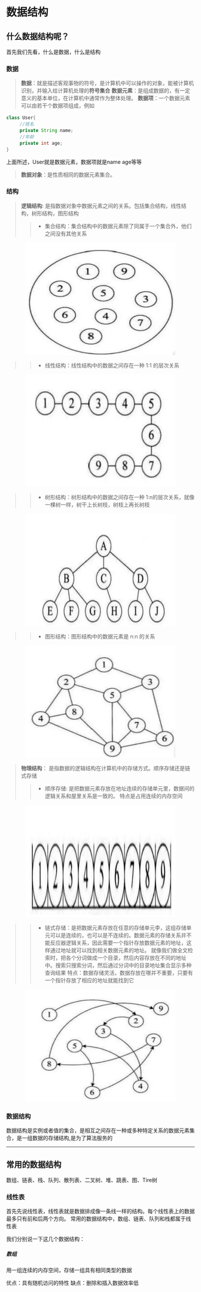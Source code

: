# 数据结构

## 什么数据结构呢？
首先我们先看，什么是数据，什么是结构
### 数据
> **数据**：就是描述客观事物的符号，是计算机中可以操作的对象，能被计算机识别，并输入给计算机处理的**符号集合**
> **数据元素**：是组成数据的，有一定意义的基本单位，在计算机中通常作为整体处理。
> **数据项**：一个数据元素可以由若干个数据项组成，例如
> 
   ```java
   class User{
        //姓名
        private String name;
        //年龄
        private int age;
   }
   ```
   上面所述，User就是数据元素，数据项就是name age等等
> **数据对象**：是性质相同的数据元素集合。

### 结构
>**逻辑结构**: 是指数据对象中数据元素之间的关系。包括集合结构，线性结构，树形结构，图形结构
>> * 集合结构：集合结构中的数据元素除了同属于一个集合外，他们之间没有其他关系
<p align="center">
<img src="media/15707909031053/15707945045754.jpg"   width="400" height="300">
</p>

>> * 线性结构：线性结构中的数据之间存在一种 1:1 的层次关系
<p align="center">
<img src="media/15707909031053/15707945199410.jpg"   width="400" height="300">
</p>

>> * 树形结构：树形结构中的数据之间存在一种 1:n的层次关系，就像一棵树一样，树干上长树枝，树枝上再长树枝
<p align="center">
<img src="media/15707909031053/15707945329930.jpg"   width="400" height="300">
</p>

>> * 图形结构：图形结构中的数据元素是 n:n 的关系
<p align="center">
<img src="media/15707909031053/15707945844846.jpg"   width="400" height="300">
</p>


> **物理结构**： 是指数据的逻辑结构在计算机中的存储方式。顺序存储还是链式存储
> > * 顺序存储: 是把数据元素存放在地址连续的存储单元里，数据间的逻辑关系和屋里关系是一致的。
> > 特点是占用连续的内存空间
<p align="center">
<img src="media/15707909031053/15707942012931.jpg"   width="400" height="300">
</p>

> > * 链式存储：是把数据元素存放在任意的存储单元李，这组存储单元可以是连续的，也可以是不连续的。数据元素的存储关系并不能反应器逻辑关系，因此需要一个指针存放数据元素的地址，这样通过地址就可以找到相关数据元素的地址。
>> 就像我们做全文检索时，把各个分词做成一个目录，然后内容存放在不同的地址中。搜索只搜索分词，然后通过分词中的目录地址集合显示多种查询结果
>> 特点：数据存储灵活，数据存放在哪并不重要，只要有一个指针存放了相应的地址就能找到它
<p align="center">
<img src="media/15707909031053/15707944716521.jpg"   width="400" height="300">
</p>



### 数据结构
数据结构是实例或者值的集合，是相互之间存在一种或多种特定关系的数据元素集合，是一组数据的存储结构,是为了算法服务的


-------

## 常用的数据结构
数组、链表、栈、队列、散列表、二叉树、堆、跳表、图、Tire树

### 线性表
首先先说线性表，线性表就是数据排成像一条线一样的结构。每个线性表上的数据最多只有前和后两个方向。
常用的数据结构中，数组、链表、队列和栈都属于线性表

我们分别说一下这几个数据结构：


##### 数组
用一组连续的内存空间，存储一组具有相同类型的数据

优点：具有随机访问的特性
缺点：删除和插入数据效率低

